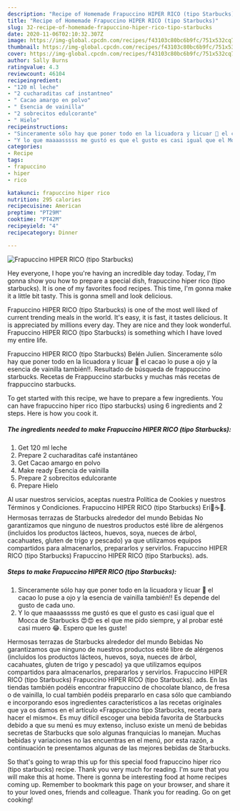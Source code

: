 ```yaml
---
description: "Recipe of Homemade Frapuccino HIPER RICO (tipo Starbucks)"
title: "Recipe of Homemade Frapuccino HIPER RICO (tipo Starbucks)"
slug: 32-recipe-of-homemade-frapuccino-hiper-rico-tipo-starbucks
date: 2020-11-06T02:10:32.307Z
image: https://img-global.cpcdn.com/recipes/f43103c80bc6b9fc/751x532cq70/frapuccino-hiper-rico-tipo-starbucks-foto-principal.jpg
thumbnail: https://img-global.cpcdn.com/recipes/f43103c80bc6b9fc/751x532cq70/frapuccino-hiper-rico-tipo-starbucks-foto-principal.jpg
cover: https://img-global.cpcdn.com/recipes/f43103c80bc6b9fc/751x532cq70/frapuccino-hiper-rico-tipo-starbucks-foto-principal.jpg
author: Sally Burns
ratingvalue: 4.3
reviewcount: 46104
recipeingredient:
- "120 ml leche"
- "2 cucharaditas caf instantneo"
- " Cacao amargo en polvo"
- " Esencia de vainilla"
- "2 sobrecitos edulcorante"
- " Hielo"
recipeinstructions:
- "Sinceramente sólo hay que poner todo en la licuadora y licuar 🤣 el cacao lo puse a ojo y la esencia de vainilla también!! Es depende del gusto de cada uno."
- "Y lo que maaaasssss me gustó es que el gusto es casi igual que el Mocca de Starbucks 😍😍 es el que me pido siempre, y al probar esté casi muero 😂. Espero que les guste!"
categories:
- Recipe
tags:
- frapuccino
- hiper
- rico

katakunci: frapuccino hiper rico 
nutrition: 295 calories
recipecuisine: American
preptime: "PT29M"
cooktime: "PT42M"
recipeyield: "4"
recipecategory: Dinner

---
```



![Frapuccino HIPER RICO (tipo Starbucks)](https://img-global.cpcdn.com/recipes/f43103c80bc6b9fc/751x532cq70/frapuccino-hiper-rico-tipo-starbucks-foto-principal.jpg)

Hey everyone, I hope you're having an incredible day today. Today, I'm gonna show you how to prepare a special dish, frapuccino hiper rico (tipo starbucks). It is one of my favorites food recipes. This time, I'm gonna make it a little bit tasty. This is gonna smell and look delicious.

Frapuccino HIPER RICO (tipo Starbucks) is one of the most well liked of current trending meals in the world. It's easy, it is fast, it tastes delicious. It is appreciated by millions every day. They are nice and they look wonderful. Frapuccino HIPER RICO (tipo Starbucks) is something which I have loved my entire life.

Frapuccino HIPER RICO (tipo Starbucks) Belén Julien. Sinceramente sólo hay que poner todo en la licuadora y licuar 🤣 el cacao lo puse a ojo y la esencia de vainilla también!!. Resultado de búsqueda de frappuccino starbucks. Recetas de Frappuccino starbucks y muchas más recetas de frappuccino starbucks.


To get started with this recipe, we have to prepare a few ingredients. You can have frapuccino hiper rico (tipo starbucks) using 6 ingredients and 2 steps. Here is how you cook it.

<!--inarticleads1-->

##### The ingredients needed to make Frapuccino HIPER RICO (tipo Starbucks):

1. Get 120 ml leche
1. Prepare 2 cucharaditas café instantáneo
1. Get  Cacao amargo en polvo
1. Make ready  Esencia de vainilla
1. Prepare 2 sobrecitos edulcorante
1. Prepare  Hielo


Al usar nuestros servicios, aceptas nuestra Política de Cookies y nuestros Términos y Condiciones. Frapuccino HIPER RICO (tipo Starbucks) Eri💖☕🍝. Hermosas terrazas de Starbucks alrededor del mundo Bebidas No garantizamos que ninguno de nuestros productos esté libre de alérgenos (incluidos los productos lácteos, huevos, soya, nueces de árbol, cacahuates, gluten de trigo y pescado) ya que utilizamos equipos compartidos para almacenarlos, prepararlos y servirlos. Frapuccino HIPER RICO (tipo Starbucks) Frapuccino HIPER RICO (tipo Starbucks). ads. 

<!--inarticleads2-->

##### Steps to make Frapuccino HIPER RICO (tipo Starbucks):

1. Sinceramente sólo hay que poner todo en la licuadora y licuar 🤣 el cacao lo puse a ojo y la esencia de vainilla también!! Es depende del gusto de cada uno.
1. Y lo que maaaasssss me gustó es que el gusto es casi igual que el Mocca de Starbucks 😍😍 es el que me pido siempre, y al probar esté casi muero 😂. Espero que les guste!


Hermosas terrazas de Starbucks alrededor del mundo Bebidas No garantizamos que ninguno de nuestros productos esté libre de alérgenos (incluidos los productos lácteos, huevos, soya, nueces de árbol, cacahuates, gluten de trigo y pescado) ya que utilizamos equipos compartidos para almacenarlos, prepararlos y servirlos. Frapuccino HIPER RICO (tipo Starbucks) Frapuccino HIPER RICO (tipo Starbucks). ads. En las tiendas también podéis encontrar frapuccino de chocolate blanco, de fresa o de vainilla, lo cual también podéis prepararlo en casa sólo que cambiando e incorporando esos ingredientes característicos a las recetas originales que ya os damos en el artículo «Frappuccino tipo Starbucks, receta para hacer el mismo«. Es muy difícil escoger una bebida favorita de Starbucks debido a que su menú es muy extenso, incluso existe un menú de bebidas secretas de Starbucks que solo algunas franquicias lo manejan. Muchas bebidas y variaciones no las encuentras en el menú, por esta razón, a continuación te presentamos algunas de las mejores bebidas de Starbucks. 

So that's going to wrap this up for this special food frapuccino hiper rico (tipo starbucks) recipe. Thank you very much for reading. I'm sure that you will make this at home. There is gonna be interesting food at home recipes coming up. Remember to bookmark this page on your browser, and share it to your loved ones, friends and colleague. Thank you for reading. Go on get cooking!
